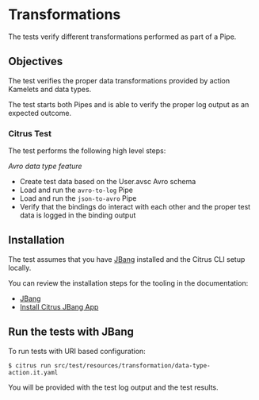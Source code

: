 # Transformations

The tests verify different transformations performed as part of a Pipe.

## Objectives

The test verifies the proper data transformations provided by action Kamelets and data types.

The test starts both Pipes and is able to verify the proper log output as an expected outcome.

### Citrus Test

The test performs the following high level steps:

*Avro data type feature*
- Create test data based on the User.avsc Avro schema
- Load and run the `avro-to-log` Pipe
- Load and run the `json-to-avro` Pipe
- Verify that the bindings do interact with each other and the proper test data is logged in the binding output

## Installation

The test assumes that you have [JBang](https://www.jbang.dev/) installed and the Citrus CLI setup locally.

You can review the installation steps for the tooling in the documentation:

- [JBang](https://www.jbang.dev/documentation/guide/latest/installation.html)
- [Install Citrus JBang App](https://citrusframework.org/citrus/reference/html/index.html#runtime-jbang-install)

## Run the tests with JBang

To run tests with URI based configuration: 

```shell script
$ citrus run src/test/resources/transformation/data-type-action.it.yaml
```

You will be provided with the test log output and the test results.
